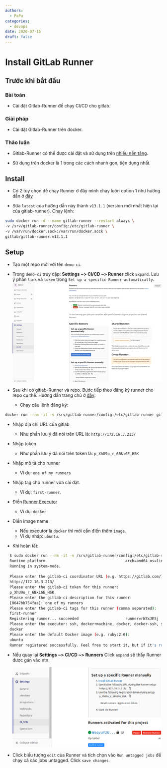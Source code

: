 ```yaml
---
authors:
  - PaPu
categories:
  - devops
date: 2020-07-16
draft: false
---
```


# Install GitLab Runner

## Trước khi bắt đầu

### Bài toán

- Cài đặt Gitlab-Runner để chạy CI/CD cho gitlab.

### Giải pháp

- Cài đặt Gitlab-Runner trên docker.

### Thảo luận

- Gitlab-Runner có thể được cài đặt và sử dụng trên [nhiều nền tảng](https://docs.gitlab.com/runner/install/).

- Sử dụng trên docker là 1 trong các cách nhanh gọn, tiện dụng nhất.

## Install

- Có 2 tùy chọn để chạy Runner ở đây mình chạy luôn option 1 như hướng dẫn ở [đây](https://docs.gitlab.com/runner/install/docker.html#option-1-use-local-system-volume-mounts-to-start-the-runner-container)

- Sửa `latest` của hướng dẫn này thành `v13.1.1` (version mới nhất hiện tại của gitlab-runner). Chạy lệnh:

```sh linenums="1"
sudo docker run -d --name gitlab-runner --restart always \
-v /srv/gitlab-runner/config:/etc/gitlab-runner \
-v /var/run/docker.sock:/var/run/docker.sock \
gitlab/gitlab-runner:v13.1.1
```

<!-- more -->

## Setup

- Tạo một repo mới với tên `demo-ci`.
- Trong `demo-ci` truy cập: **Settings ~> CI/CD ~> Runner** click `Expand`. Lưu ý phần `link` và `token` trong `Set up a specific Runner automatically`.
  ![repo-without-runner](../../images/2020/20200717-gitlab-without-runner.png)

- Sau khi có gitlab-Runner và repo. Bước tiếp theo đăng ký runner cho repo cụ thể. Hướng dẫn trang chủ ở [đây](https://docs.gitlab.com/runner/register/index.html#docker):

  - Chạy câu lệnh đăng ký:

```sh linenums="1"
docker run --rm -it -v /srv/gitlab-runner/config:/etc/gitlab-runner gitlab/gitlab-runner:v13.1.1 register
```

- Nhập địa chỉ URL của gitlab

  - Như phần lưu ý đã nói trên URL là: `http://172.16.3.213/`

- Nhập token

  - Như phần lưu ý đã nói trên token là: `p_XhU9o_r_6Bki6E_HSK`

- Nhập mô tả cho runner

  - Ví dụ: `one of my runners`

- Nhập tag cho runner vừa cài đặt.

  - Ví dụ: `first-runner`.

- Điền [Runner Executor](https://docs.gitlab.com/runner/executors/README.html)

  - Ví dụ: `docker`

- Điền image name

  - Nếu executor là `docker` thì mới cần điền thêm `image`.
  - Ví dụ nhập: `ubuntu`.

- Khi hoàn tất:

```sh linenums="1"
  $ sudo docker run --rm -it -v /srv/gitlab-runner/config:/etc/gitlab-runner gitlab/gitlab-runner:v13.1.1 register
  Runtime platform                                    arch=amd64 os=linux pid=6 revision=6fbc7474 version=13.1.1
  Running in system-mode.

  Please enter the gitlab-ci coordinator URL (e.g. https://gitlab.com/):
  http://172.16.3.213/
  Please enter the gitlab-ci token for this runner:
  p_XhU9o_r_6Bki6E_HSK
  Please enter the gitlab-ci description for this runner:
  [0647bb754faa]: one of my runners
  Please enter the gitlab-ci tags for this runner (comma separated):
  first-runner
  Registering runner... succeeded                     runner=rWZxJE5j
  Please enter the executor: ssh, docker+machine, docker, docker-ssh, shell, virtualbox, docker-ssh+machine, kubernetes, custom, parallels:
  docker
  Please enter the default Docker image (e.g. ruby:2.6):
  ubuntu
  Runner registered successfully. Feel free to start it, but if it's running already the config should be automatically reloaded!
```

- Nếu quay lại **Settings ~> CI/CD ~> Runners** Click `expand` sẽ thấy Runner được gán vào ntn:

  ![runner assigned](../../images/2020/20200717-runner-assigned.png)

- Click biểu tượng `edit` của Runner và tích chọn vào `Run untagged jobs` để chạy cả các jobs untagged. Click `save changes`.
